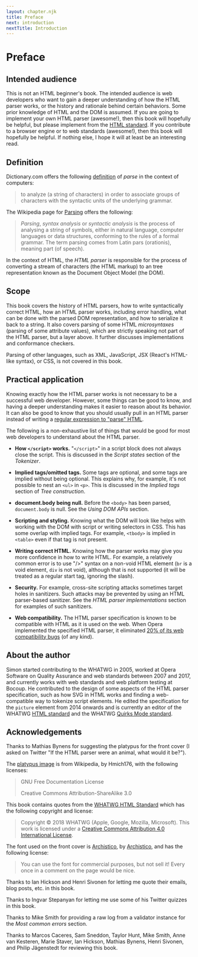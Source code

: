 ```yaml
---
layout: chapter.njk
title: Preface
next: introduction
nextTitle: Introduction
---
```

# Preface

## Intended audience

This is not an HTML beginner's book. The intended audience is web developers who want to gain a deeper understanding of how the HTML parser works, or the history and rationale behind certain behaviors. Some prior knowledge of HTML and the DOM is assumed. If you are going to implement your own HTML parser (awesome!), then this book will hopefully be helpful, but please implement from the [HTML standard](https://html.spec.whatwg.org/multipage/). If you contribute to a browser engine or to web standards (awesome!), then this book will hopefully be helpful. If nothing else, I hope it will at least be an interesting read.

## Definition

Dictionary.com offers the following [definition](https://www.dictionary.com/browse/parse) of *parse* in the context of computers:

> to analyze (a string of characters) in order to associate groups of characters with the syntactic units of the underlying grammar.

The Wikipedia page for [Parsing](https://en.wikipedia.org/wiki/Parsing) offers the following:

> *Parsing*, *syntax analysis* or *syntactic analysis* is the process of analysing a string of symbols, either in natural language, computer languages or data structures, conforming to the rules of a formal grammar. The term parsing comes from Latin pars (orationis), meaning part (of speech).

In the context of HTML, the *HTML parser* is responsible for the process of converting a stream of characters (the HTML markup) to an tree representation known as the Document Object Model (the DOM).

## Scope

This book covers the history of HTML parsers, how to write syntactically correct HTML, how an HTML parser works, including error handling, what can be done with the parsed DOM representation, and how to serialize it back to a string. It also covers parsing of some HTML *microsyntaxes* (parsing of some attribute values), which are strictly speaking not part of the HTML parser, but a layer above. It further discusses implementations and conformance checkers.

Parsing of other languages, such as XML, JavaScript, JSX (React's HTML-like syntax), or CSS, is not covered in this book.

## Practical application

Knowing exactly how the HTML parser works is not necessary to be a successful web developer. However, some things can be good to know, and having a deeper understanding makes it easier to reason about its behavior. It can also be good to know that you should usually pull in an HTML parser instead of writing a [regular expression to "parse" HTML](https://stackoverflow.com/a/1732454).

The following is a non-exhaustive list of things that would be good for most web developers to understand about the HTML parser.

* **How `</script>` works.** "`</script>`" in a script block does not always close the script. This is discussed in the *Script states* section of the *Tokenizer*.

* **Implied tags/omitted tags.** Some tags are optional, and some tags are implied without being optional. This explains why, for example, it's not possible to nest an `<ul>` in `<p>`. This is discussed in the *Implied tags* section of *Tree construction*.

* **document.body being null.** Before the `<body>` has been parsed, `document.body` is null. See the *Using DOM APIs* section.

* **Scripting and styling.** Knowing what the DOM will look like helps with working with the DOM with script or writing selectors in CSS. This has some overlap with implied tags. For example, `<tbody>` is implied in `<table>` even if that tag is not present.

* **Writing correct HTML.** Knowing how the parser works may give you more confidence in how to write HTML. For example, a relatively common error is to use "/>" syntax on a non-void HTML element (`br` is a void element, `div` is not void), although that is not supported (it will be treated as a regular start tag, ignoring the slash).

* **Security.** For example, cross-site scripting attacks sometimes target holes in sanitizers. Such attacks may be prevented by using an HTML parser-based sanitizer. See the *HTML parser implementations* section for examples of such sanitizers.

* **Web compatibility.** The HTML parser specification is known to be compatible with HTML as it is used on the web. When Opera implemented the specified HTML parser, it eliminated [20% of its web compatibility bugs](https://dev.opera.com/blog/opera-mini-server-upgrade/) (of any kind).

## About the author

Simon started contributing to the WHATWG in 2005, worked at Opera Software on Quality Assurance and web standards between 2007 and 2017, and currently works with web standards and web platform testing at Bocoup. He contributed to the design of some aspects of the HTML parser specification, such as how SVG in HTML works and finding a web-compatible way to tokenize script elements. He edited the specification for the `picture` element from 2014 onwards and is currently an editor of the WHATWG [HTML standard](https://html.spec.whatwg.org/) and the WHATWG [Quirks Mode standard](https://quirks.spec.whatwg.org/).

## Acknowledgements

Thanks to Mathias Bynens for suggesting the platypus for the front cover (I asked on Twitter "If the HTML parser were an animal, what would it be?").

The [platypus image](https://en.wikipedia.org/wiki/File:Platypus_sketch_by_Hmich176.gif) is from Wikipedia, by Hmich176, with the following licenses:

> GNU Free Documentation License
>
> Creative Commons Attribution-ShareAlike 3.0

This book contains quotes from the [WHATWG HTML Standard](https://html.spec.whatwg.org/multipage/) which has the following copyright and license:

> Copyright © 2018 WHATWG (Apple, Google, Mozilla, Microsoft). This work is licensed under a [Creative Commons Attribution 4.0 International License](https://creativecommons.org/licenses/by/4.0/).

The font used on the front cover is [Archistico](https://www.fontsquirrel.com/fonts/archistico), by [Archistico](https://www.archistico.com/), and has the following license:

> You can use the font for commercial purposes, but not sell it! Every once in a comment on the page would be nice.

Thanks to Ian Hickson and Henri Sivonen for letting me quote their emails, blog posts, etc. in this book.

Thanks to Ingvar Stepanyan for letting me use some of his Twitter quizzes in this book.

Thanks to Mike Smith for providing a raw log from a validator instance for the *Most common errors* section.

Thanks to Marcos Caceres, Sam Sneddon, Taylor Hunt, Mike Smith, Anne van Kesteren, Marie Staver, Ian Hickson, Mathias Bynens, Henri Sivonen, and Philip Jägenstedt for reviewing this book.
